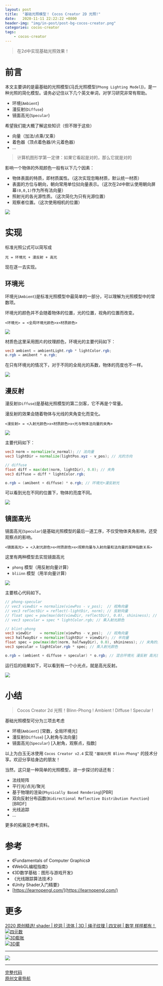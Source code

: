 ```yaml
---
layout: post
title:  "基础光照模型！ Cocos Creator 2D 光照!"
date:   2020-11-11 22:22:22 +0800
header-img: "img/in-post/post-bg-cocos-creator.png"
categories: cocos-creator
tags:
    - cocos-creator
---
```


> 在2d中实现基础光照效果！

# 前言

本文主要讲的是最基础的光照模型(冯氏光照模型(`Phong Lighting Model`))，是一种光照的简化模型。请务必记住以下几个英文单词，对学习研究非常有帮助。
- 环境(`Ambient`)
- 漫反射(`Diffuse`)
- 镜面高光(`Specular`)

希望我们能大概了解这些知识（但不限于这些）
- 向量（加法/点乘/叉乘）
- 着色器（顶点着色器/片元着色器）
- ...

> 计算机图形学第一定律：如果它看起是对的，那么它就是对的

影响一个物体的外观颜色一般有以下几个因素：
- 物体表面的特质，即材质属性。（这次实现忽略材质，默认统一材质）
- 表面的方位与朝向，朝向常用单位挝向量表示。（这次在2d中默认使用朝向屏幕`(0,0,1)`作为所有法向量）
- 照射光的各光源性质。（这次简化为只有光源位置）
- 观察者位置。（这次使用相机的位置）

![](/img/in-post/202011/11-01.gif)  


# 实现

标准光照公式可以简写成

```
光 = 环境光 + 漫反射 + 高光
```

现在逐一去实现。  

## 环境光

环境光(`Ambient`)是标准光照模型中最简单的一部分，可以理解为光照模型中的常数项。

环境光的颜色并不会随着物体的位置，光的位置，视角的位置而改变。  

```
<环境光> = <全局环境光颜色>x<材质颜色>
```

![](/img/in-post/202011/11-02.jpg)  

材质色这里采用图片的纹理颜色，环境光的主要代码如下：

```glsl
vec3 ambient = ambientLight.rgb * lightColor.rgb;
o.rgb = amibent * o.rgb;
```

在只有环境光的情况下，对于不同的全局光的系数，物体的亮度也不一样。  

![](/img/in-post/202011/11-03.jpg)  


## 漫反射

漫反射(`Diffuse`)是基础光照模型的第二剑客，它不再是个常量。

漫反射的效果会随着物体与光线的夹角变化而变化。

```
<漫反射> = <入射光颜色>x<材质颜色>x<光与物体法向量的夹角>
```

![](/img/in-post/202011/11-04.jpg)  

主要代码如下：

```glsl
vec3 norm = normalize(v_normal); // 法向量
vec3 lightDir = normalize(lightPos.xyz - v_pos); // 光的方向

// diffuse
float diff = max(dot(norm, lightDir), 0.0); // 夹角
vec3 diffuse = diff * lightColor.rgb;

o.rgb = (amibent + diffuse) * o.rgb; // 环境光+漫反射光

```

可以看到光在不同的位置下，物体的亮度不同。  

![](/img/in-post/202011/11-05.gif)  


## 镜面高光

镜面高光(`Specular`)是基础光照模型的最后一道工序，不仅受物体夹角影响，还受观察点的影响。

```
<镜面高光> = <入射光颜色>x<材质颜色>x<观察向量与入射向量和法向量的某种指数关系>
```

这里有两种模型去实现镜面高光
- `phong` 模型（用反射向量计算）
- `bliinn` 模型（用半向量计算）

![](/img/in-post/202011/11-06.jpg)  

主要核心代码如下。  

```glsl
// phong-specular
// vec3 viewDir = normalize(viewPos - v_pos);  // 视角向量
// vec3 reflectDir = reflect(-lightDir, norm); // 反射向量
// float spec = pow(max(dot(viewDir, reflectDir), 0.0), shininess); // 夹角的指数关系
// vec3 specular = spec * lightColor.rgb; // 乘入射光颜色

// blint-phong
vec3 viewDir    = normalize(viewPos - v_pos);  // 视角向量
vec3 halfwayDir = normalize(lightDir + viewDir); // 半向量
float spec = pow(max(dot(norm, halfwayDir), 0.0), shininess); // 夹角的指数关系
vec3 specular = lightColor.rgb * spec; // 乘入射光颜色

o.rgb = (ambient + diffuse + specular) * o.rgb; // 混合环境光 漫反射 高光反射
```

运行后的结果如下，可以看到有一个小光点，就是高光反射。

![](/img/in-post/202011/11-07.gif)  


# 小结

> Cocos Creator 2d 光照！Blinn-Phong ! Ambient ! Diffuse ! Specular !

基础光照模型可分为三项去考虑
- 环境(`Ambient`) [常数，全局环境光]
- 漫反射(`Diffuse`) [入射角与法向量]
- 镜面高光(`Specular`) [入射角，观察点，指数]

以上为白玉无冰使用 `Cocos Creator v2.4` 实现 `"基础光照 Blinn-Phong"` 的技术分享。欢迎分享给身边的朋友！    

当然，这只是一种简单的光照模型，进一步探讨的话还有：
- 法线矩阵
- 平行光/点光/聚光
- 基于物理的渲染(`Physically Based Rendering`)[PBR]
- 双向反射分布函数(`Bidirectional Reflective Distribution Function`)[BRDF]
- 光线追踪
- ...

更多的拓展见参考资料。


# 参考

- 《Fundamentals of Computer Graphics》
- 《WebGL编程指南》
- 《3D数学基础：图形与游戏开发》
- 《光线跟踪算法技术》
- 《Unity Shader入门精要》
- [https://learnopengl.com/](https://learnopengl.com/)


# 更多

[2020 原创精选! shader | 挖洞 | 流体 | 3D | 绳子纹理 | 四叉树 | 数学 样样都有！](https://mp.weixin.qq.com/s/ZrIPUEs9mnpPqV4dN_DIGA)   
[![四元数](/img/in-post/title/20201021.jpg)](https://mp.weixin.qq.com/s/zwF5PcR96gazP1k-IzXEPg)   
[![3D膨胀](/img/in-post/title/20200917.jpg)](https://mp.weixin.qq.com/s/SkKimNnwqjP1VWYHu-pbdw)   
[![3D雾](/img/in-post/title/20200909.jpg)](https://mp.weixin.qq.com/s/3xB7Ab_nR76gRzUkFjAKqw)   


---

![](/img/in-post/bottom.png)  

---  

[完整代码](https://github.com/baiyuwubing/cocos-creator-examples/tree/master/2.4.x)   
[原创文章导航](https://mp.weixin.qq.com/s/Ht0kIbaeBEds_wUeUlu8JQ)   
